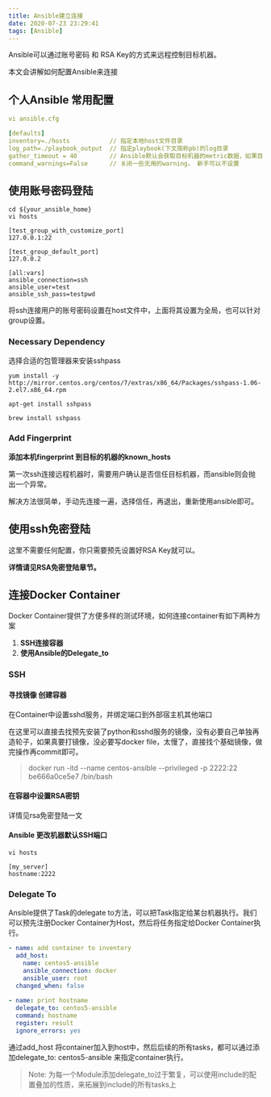 ```yaml
---
title: Ansible建立连接
date: 2020-07-23 23:29:41
tags: [Ansible]
---
```


Ansible可以通过账号密码 和 RSA Key的方式来远程控制目标机器。

本文会讲解如何配置Ansible来连接

<!--more-->

## **个人Ansible 常用配置**

```yaml
vi ansible.cfg

[defaults]
inventory=./hosts           // 指定本地host文件目录
log_path=./playbook_output  // 指定playbook(下文简称pb)的log目录
gather_timeout = 40         // Ansible默认会获取目标机器的metric数据，如果目标机器反应较慢，常常超时，设置其超时时间
command_warnings=False      // 关闭一些无用的warning， 新手可以不设置


```

## 使用账号密码登陆

```shell
cd ${your_ansible_home}
vi hosts

[test_group_with_customize_port]
127.0.0.1:22

[test_group_default_port]
127.0.0.2

[all:vars]
ansible_connection=ssh
ansible_user=test
ansible_ssh_pass=testpwd
```

将ssh连接用户的账号密码设置在host文件中，上面将其设置为全局，也可以针对group设置。

### Necessary Dependency

选择合适的包管理器来安装sshpass

```shell
yum install -y http://mirror.centos.org/centos/7/extras/x86_64/Packages/sshpass-1.06-2.el7.x86_64.rpm

apt-get install sshpass

brew install sshpass
```

### Add Fingerprint

**添加本机fingerprint 到目标的机器的known_hosts**

第一次ssh连接远程机器时，需要用户确认是否信任目标机器，而ansible则会抛出一个异常。

解决方法很简单，手动先连接一遍，选择信任，再退出，重新使用ansible即可。



## 使用ssh免密登陆

这里不需要任何配置，你只需要预先设置好RSA Key就可以。

**详情请见RSA免密登陆章节。**



## 连接Docker Container

Docker Container提供了方便多样的测试环境，如何连接container有如下两种方案

1. **SSH连接容器**
2. **使用Ansible的Delegate_to**

### SSH

#### 寻找镜像 创建容器

在Container中设置sshd服务，并绑定端口到外部宿主机其他端口

在这里可以直接去找预先安装了python和sshd服务的镜像，没有必要自己单独再造轮子，如果真要打镜像，没必要写docker file，太慢了，直接找个基础镜像，做完操作再commit即可。

> docker run -itd --name centos-ansible --privileged -p 2222:22 be666a0ce5e7 /bin/bash

#### 在容器中设置RSA密钥

详情见rsa免密登陆一文

#### Ansible 更改机器默认SSH端口

```shell
vi hosts

[my_server]
hostname:2222
```



### Delegate To

Ansible提供了Task的delegate to方法，可以把Task指定给某台机器执行。我们可以预先注册Docker Container为Host，然后将任务指定给Docker Container执行。

```yaml
- name: add container to inventory
  add_host:
    name: centos5-ansible
    ansible_connection: docker
    ansible_user: root
  changed_when: false
  
- name: print hostname
  delegate_to: centos5-ansible
  command: hostname
  register: result
  ignore_errors: yes
```

通过add_host 将container加入到host中，然后后续的所有tasks，都可以通过添加delegate_to: centos5-ansible 来指定container执行。

> Note: 为每一个Module添加delegate_to过于繁复，可以使用include的配置叠加的性质，来拓展到include的所有tasks上